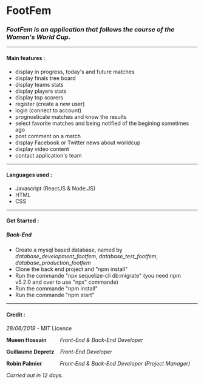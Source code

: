 
# FootFem
### *FootFem is an application that follows the course of the Women's World Cup.*

---

 #### Main features :
* display in progress, today's and future matches
* display finals tree board
* display teams stats
* display players stats
*  display top scorers
* register (create a new user)
* login (connect to account)
* prognosticate matches and know the results
* select favorite matches and being notified of the begining sometimes ago
* post comment on a match
* display Facebook or Twitter news about worldcup
* display video content
* contact application's team

---
#### Languages used :
* Javascript (ReactJS & Node.JS)
* HTML
* CSS

---
#### Get Started : &nbsp;
##### Back-End
- Create a mysql based database, named by *database_development_footfem*, *database_test_footfem*, *database_production_footfem*
- Clone the back end project and "npm install"
- Run the commande "npx sequelize-cli db:migrate" (you need npm v5.2.0 and over to use "npx" commande)
- Run the commande "npm install"  
- Run the commande "npm start"  

---
#### Credit :
*28/06/2019* - MIT Licence

**Mueen Hossain** &nbsp;&nbsp;&nbsp;&nbsp;&nbsp;&nbsp;&nbsp;&nbsp;*Front-End & Back-End Developer*
&nbsp;

**Guillaume Depretz** &nbsp;&nbsp;&nbsp;*Front-End Developer*
&nbsp;

**Robin Palmier** &nbsp;&nbsp;&nbsp;&nbsp;&nbsp;&nbsp;&nbsp;&nbsp;&nbsp;&nbsp;&nbsp;*Front-End & Back-End Developer* *(Project Manager)*
&nbsp;

*Carried out in 12 days.*
